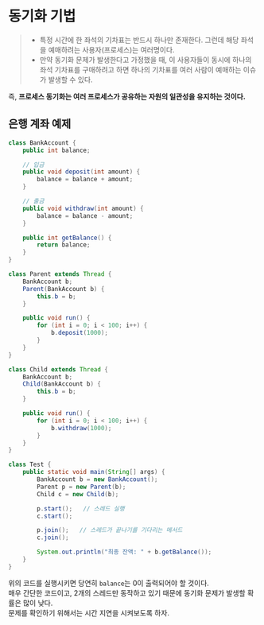 # 동기화 기법

> -   특정 시간에 한 좌석의 기차표는 반드시 하나만 존재한다. 그런데 해당 좌석을 예매하려는 사용자(프로세스)는 여러명이다.
> -   만약 동기화 문제가 발생한다고 가정했을 때, 이 사용자들이 동시에 하나의 좌석 기차표를 구매하려고 하면 하나의 기차표를 여러 사람이 예매하는 이슈가 발생할 수 있다.

즉, **프로세스 동기화는 여러 프로세스가 공유하는 자원의 일관성을 유지하는 것이다.**

## 은행 계좌 예제

```java
class BankAccount {
    public int balance;

    // 입금
    public void deposit(int amount) {
        balance = balance + amount;
    }

    // 출금
    public void withdraw(int amount) {
        balance = balance - amount;
    }

    public int getBalance() {
        return balance;
    }
}

class Parent extends Thread {
    BankAccount b;
    Parent(BankAccount b) {
        this.b = b;
    }

    public void run() {
        for (int i = 0; i < 100; i++) {
            b.deposit(1000);
        }
    }
}

class Child extends Thread {
    BankAccount b;
    Child(BankAccount b) {
        this.b = b;
    }

    public void run() {
        for (int i = 0; i < 100; i++) {
            b.withdraw(1000);
        }
    }
}

class Test {
    public static void main(String[] args) {
        BankAccount b = new BankAccount();
        Parent p = new Parent(b);
        Child c = new Child(b);

        p.start();   // 스레드 실행
        c.start();

        p.join();   // 스레드가 끝나기를 기다리는 메서드
        c.join();

        System.out.println("최종 잔액: " + b.getBalance());
    }
}
```

위의 코드를 실행시키면 당연히 `balance`는 0이 출력되어야 할 것이다.<br/>
매우 간단한 코드이고, 2개의 스레드만 동작하고 있기 때문에 동기화 문제가 발생할 확률은 많이 낮다.<br/>
문제를 확인하기 위해서는 시간 지연을 시켜보도록 하자.

```java

```
